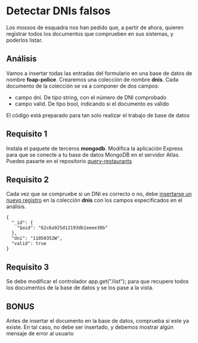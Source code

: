 # Detectar DNIs falsos

Los mossos de esquadra nos han pedido que, a partir de ahora, quieren registrar todos los documentos que comprueben en sus sistemas, y poderlos listar.

## Análisis

Vamos a insertar todas las entradas del formulario en una base de datos de nombre **foap-police**. Crearemos una colección de nombre **dnis**. Cada documento de la colección se va a componer de dos campos:
- campo dni. De tipo string, con el número de DNI comprobado
- campo valid. De tipo bool, indicando si el documento es válido

El código está preparado para tan solo realizar el trabajo de base de datos

## Requisito 1

Instala el paquete de terceros **mongodb**. Modifica la aplicación Express para que se conecte a tu base de datos MongoDB en el servidor Atlas. Puedes pasarte en el repositorio [query-restaurants](https://github.com/omiras/restaurants-express-mongodb)

## Requisito 2

Cada vez que se compruebe si un DNI es correcto o no, debe [insertarse un nuevo registro](https://www.mongodb.com/docs/drivers/node/current/usage-examples/insertOne/) en la colección **dnis** con los campos especificados en el análisis.

```
{
  "_id": {
    "$oid": "62c6a925d12193db1eeee30b"
  },
  "dni": "11050352W",
  "valid": true
}
```

## Requisito 3

Se debe modificar el controlador app.get("/list"); para que recupere todos los documentos de la base de datos y se los pase a la vista.

## BONUS

Antes de insertar el documento en la base de datos, comprueba si este ya existe. En tal caso, no debe ser insertado, y debemos mostrar algún mensaje de error al usuario